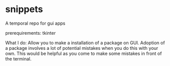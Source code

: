 # snippets
A temporal repo for gui apps


prerequirements:
tkinter


What I do:
Allow you to make a installation of a package on GUI.
Adoption of a package involves a lot of potential mistakes when you do this with your own.
This would be helpful as you come to make some mistakes in front of the terminal. 
